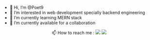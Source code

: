 - 👋 Hi, I’m @Poet9
- 👀 I’m interested in web development specially backend engineering
- 🌱 I’m currently learning MERN stack
- 💞️ I’m currently available for a collaboration

<p align="center">📫 How to reach me : 
<a href="https://dz.linkedin.com/in/amine-bouhamri-9b0b9b1b2" style="display: inline-block;" >
  <img src="https://readme-components.vercel.app/api?component=logo&logo=linkedin&fill=blue" /> </a>
<a href="baminoo19@gmail.com" style="display: inline-block;" >
  <img src="https://readme-components.vercel.app/api?component=logo&logo=gmail&fill=red" /> </a>  
</p>
<!---
Poet9/Poet9 is a ✨ special ✨ repository because its `README.md` (this file) appears on your GitHub profile.
You can click the Preview link to take a look at your changes.
--->
